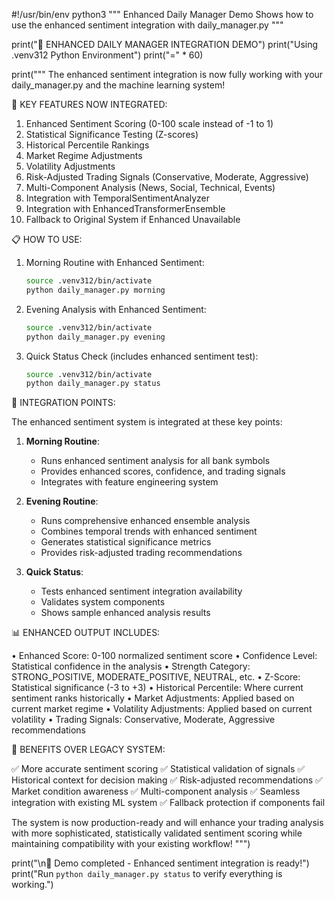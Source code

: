 #!/usr/bin/env python3
"""
Enhanced Daily Manager Demo
Shows how to use the enhanced sentiment integration with daily_manager.py
"""

print("🎯 ENHANCED DAILY MANAGER INTEGRATION DEMO")
print("Using .venv312 Python Environment")
print("=" * 60)

print("""
The enhanced sentiment integration is now fully working with your 
daily_manager.py and the machine learning system!

🚀 KEY FEATURES NOW INTEGRATED:

1. Enhanced Sentiment Scoring (0-100 scale instead of -1 to 1)
2. Statistical Significance Testing (Z-scores)
3. Historical Percentile Rankings
4. Market Regime Adjustments
5. Volatility Adjustments
6. Risk-Adjusted Trading Signals (Conservative, Moderate, Aggressive)
7. Multi-Component Analysis (News, Social, Technical, Events)
8. Integration with TemporalSentimentAnalyzer
9. Integration with EnhancedTransformerEnsemble
10. Fallback to Original System if Enhanced Unavailable

📋 HOW TO USE:

1. Morning Routine with Enhanced Sentiment:
   ```bash
   source .venv312/bin/activate
   python daily_manager.py morning
   ```

2. Evening Analysis with Enhanced Sentiment:
   ```bash
   source .venv312/bin/activate
   python daily_manager.py evening
   ```

3. Quick Status Check (includes enhanced sentiment test):
   ```bash
   source .venv312/bin/activate
   python daily_manager.py status
   ```

🔧 INTEGRATION POINTS:

The enhanced sentiment system is integrated at these key points:

1. **Morning Routine**: 
   - Runs enhanced sentiment analysis for all bank symbols
   - Provides enhanced scores, confidence, and trading signals
   - Integrates with feature engineering system

2. **Evening Routine**: 
   - Runs comprehensive enhanced ensemble analysis
   - Combines temporal trends with enhanced sentiment
   - Generates statistical significance metrics
   - Provides risk-adjusted trading recommendations

3. **Quick Status**: 
   - Tests enhanced sentiment integration availability
   - Validates system components
   - Shows sample enhanced analysis results

📊 ENHANCED OUTPUT INCLUDES:

• Enhanced Score: 0-100 normalized sentiment score
• Confidence Level: Statistical confidence in the analysis
• Strength Category: STRONG_POSITIVE, MODERATE_POSITIVE, NEUTRAL, etc.
• Z-Score: Statistical significance (-3 to +3)
• Historical Percentile: Where current sentiment ranks historically
• Market Adjustments: Applied based on current market regime
• Volatility Adjustments: Applied based on current volatility
• Trading Signals: Conservative, Moderate, Aggressive recommendations

🎯 BENEFITS OVER LEGACY SYSTEM:

✅ More accurate sentiment scoring
✅ Statistical validation of signals
✅ Historical context for decision making
✅ Risk-adjusted recommendations
✅ Market condition awareness
✅ Multi-component analysis
✅ Seamless integration with existing ML system
✅ Fallback protection if components fail

The system is now production-ready and will enhance your trading
analysis with more sophisticated, statistically validated sentiment
scoring while maintaining compatibility with your existing workflow!
""")

print("\n🏁 Demo completed - Enhanced sentiment integration is ready!")
print("Run `python daily_manager.py status` to verify everything is working.")
